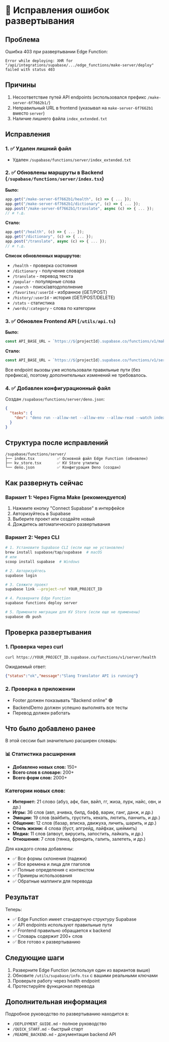 # 🔧 Исправления ошибок развертывания

## Проблема
Ошибка 403 при развертывании Edge Function:
```
Error while deploying: XHR for "/api/integrations/supabase/.../edge_functions/make-server/deploy" failed with status 403
```

## Причины
1. Несоответствие путей API endpoints (использовался префикс `/make-server-6f7662b1/`)
2. Неправильный URL в frontend (указывал на `make-server-6f7662b1` вместо `server`)
3. Наличие лишнего файла `index_extended.txt`

## Исправления

### 1. ✅ Удален лишний файл
- Удален `/supabase/functions/server/index_extended.txt`

### 2. ✅ Обновлены маршруты в Backend (`/supabase/functions/server/index.tsx`)

**Было:**
```typescript
app.get("/make-server-6f7662b1/health", (c) => { ... });
app.get("/make-server-6f7662b1/dictionary", (c) => { ... });
app.post("/make-server-6f7662b1/translate", async (c) => { ... });
// и т.д.
```

**Стало:**
```typescript
app.get("/health", (c) => { ... });
app.get("/dictionary", (c) => { ... });
app.post("/translate", async (c) => { ... });
// и т.д.
```

**Список обновленных маршрутов:**
- `/health` - проверка состояния
- `/dictionary` - получение словаря
- `/translate` - перевод текста
- `/popular` - популярные слова
- `/search` - поиск/автодополнение
- `/favorites/:userId` - избранное (GET/POST)
- `/history/:userId` - история (GET/POST/DELETE)
- `/stats` - статистика
- `/words/:category` - слова по категории

### 3. ✅ Обновлен Frontend API (`/utils/api.ts`)

**Было:**
```typescript
const API_BASE_URL = `https://${projectId}.supabase.co/functions/v1/make-server-6f7662b1`;
```

**Стало:**
```typescript
const API_BASE_URL = `https://${projectId}.supabase.co/functions/v1/server`;
```

Все endpoint вызовы уже использовали правильные пути (без префикса), поэтому дополнительных изменений не требовалось.

### 4. ✅ Добавлен конфигурационный файл

Создан `/supabase/functions/server/deno.json`:
```json
{
  "tasks": {
    "dev": "deno run --allow-net --allow-env --allow-read --watch index.tsx"
  }
}
```

## Структура после исправлений

```
/supabase/functions/server/
├── index.tsx          ✅ Основной файл Edge Function (обновлен)
├── kv_store.tsx       ✅ KV Store утилиты
└── deno.json          ✅ Конфигурация Deno (создан)
```

## Как развернуть сейчас

### Вариант 1: Через Figma Make (рекомендуется)
1. Нажмите кнопку "Connect Supabase" в интерфейсе
2. Авторизуйтесь в Supabase
3. Выберите проект или создайте новый
4. Дождитесь автоматического развертывания

### Вариант 2: Через CLI
```bash
# 1. Установите Supabase CLI (если еще не установлен)
brew install supabase/tap/supabase  # macOS
# или
scoop install supabase  # Windows

# 2. Авторизуйтесь
supabase login

# 3. Свяжите проект
supabase link --project-ref YOUR_PROJECT_ID

# 4. Разверните Edge Function
supabase functions deploy server

# 5. Примените миграции для KV Store (если еще не применены)
supabase db push
```

## Проверка развертывания

### 1. Проверка через curl
```bash
curl https://YOUR_PROJECT_ID.supabase.co/functions/v1/server/health
```

Ожидаемый ответ:
```json
{"status":"ok","message":"Slang Translator API is running"}
```

### 2. Проверка в приложении
- Footer должен показывать "Backend online" 🟢
- BackendDemo должен успешно выполнять все тесты
- Перевод должен работать

## Что было добавлено ранее

В этой сессии был значительно расширен словарь:

### 📊 Статистика расширения
- **Добавлено новых слов:** 150+
- **Всего слов в словаре:** 200+
- **Всего форм слов:** 2000+

### Категории новых слов:
- **Интернет:** 21 слово (абуз, афк, бан, вайп, гг, жиза, лурк, найс, овн, и др.)
- **Игры:** 36 слов (авп, ачивка, билд, бафф, варик, ганг, данж, и др.)
- **Эмоции:** 19 слов (вайбить, грустить, кекать, лютить, панчить, и др.)
- **Общение:** 12 слов (базар, вписка, движуха, личить, шарить, и др.)
- **Стиль жизни:** 4 слова (буст, апгрейд, лайфхак, шеймить)
- **Медиа:** 11 слов (апвоут, вирусить, запостить, лайкать, и др.)
- **Отношения:** 7 слов (тянка, френдить, галить, залететь, и др.)

Для каждого слова добавлены:
- ✅ Все формы склонения (падежи)
- ✅ Все времена и лица для глаголов
- ✅ Полные определения с контекстом
- ✅ Примеры использования
- ✅ Обратные маппинги для перевода

## Результат

Теперь:
- ✅ Edge Function имеет стандартную структуру Supabase
- ✅ API endpoints используют правильные пути
- ✅ Frontend правильно обращается к backend
- ✅ Словарь содержит 200+ слов
- ✅ Все готово к развертыванию

## Следующие шаги

1. Разверните Edge Function (используя один из вариантов выше)
2. Обновите `/utils/supabase/info.tsx` с вашими реальными ключами
3. Проверьте работу через health endpoint
4. Протестируйте функционал перевода

## Дополнительная информация

Подробное руководство по развертыванию находится в:
- `/DEPLOYMENT_GUIDE.md` - полное руководство
- `/QUICK_START.md` - быстрый старт
- `/README_BACKEND.md` - документация backend API
